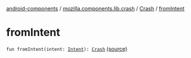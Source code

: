 [android-components](../../index.md) / [mozilla.components.lib.crash](../index.md) / [Crash](index.md) / [fromIntent](./from-intent.md)

# fromIntent

`fun fromIntent(intent: `[`Intent`](https://developer.android.com/reference/android/content/Intent.html)`): `[`Crash`](index.md) [(source)](https://github.com/mozilla-mobile/android-components/blob/master/components/lib/crash/src/main/java/mozilla/components/lib/crash/Crash.kt#L89)
